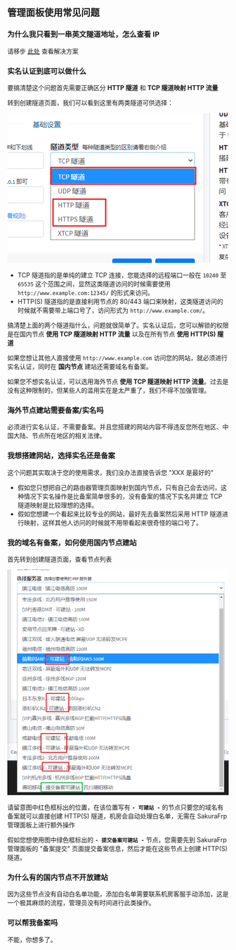 ## 管理面板使用常见问题

### 为什么我只看到一串英文隧道地址，怎么查看 IP

请移步 [此处](/frpc/faq#隧道启动成功后么查看数字-IP) 查看解决方案

### 实名认证到底可以做什么

要搞清楚这个问题首先需要正确区分 **HTTP 隧道** 和 **TCP 隧道映射 HTTP 流量**

转到创建隧道页面，我们可以看到这里有两类隧道可供选择：

![](_images/image-1.png)

- TCP 隧道指的是单纯的建立 TCP 连接，您能选择的远程端口一般在 `10240` 至 `65535` 这个范围之间，显然这类隧道访问的时候需要使用 `http://www.example.com:12345/` 的形式来访问。
- HTTP(S) 隧道指的是直接利用节点的 80/443 端口来映射，这类隧道访问的时候就不需要带上端口号了，访问形式为 `http://www.example.com/`。

搞清楚上面的两个隧道指什么，问题就很简单了。实名认证后，您可以解锁的权限是在国内节点 **使用 TCP 隧道映射 HTTP 流量** 以及在所有节点 **使用 HTTP(S) 隧道**

如果您想让其他人直接使用 `http://www.example.com` 访问您的网站，就必须进行实名认证，同时在 **国内节点** 建站还需要域名有备案。

如果您不想实名认证，可以选用海外节点 **使用 TCP 隧道映射 HTTP 流量**。过去是没有这种限制的，但某些人的滥用实在是太严重了，我们不得不加强管理。

### 海外节点建站需要备案/实名吗

必须进行实名认证，不需要备案。并且您搭建的网站内容不得违反您所在地区、中国大陆、节点所在地区的相关法律。

### 我想搭建网站，选择实名还是备案

这个问题其实取决于您的使用需求，我们没办法直接告诉您 "XXX 是最好的"

- 假如您只想把自己的路由器管理页面映射到国内节点，只有自己会去访问，这种情况下实名操作是比备案简单很多的，没有备案的情况下实名并建立 TCP 隧道映射是比较理想的选择。
- 假如您想建一个看起来比较专业的网站，最好先去备案然后采用 HTTP 隧道进行映射，这样其他人访问的时候就不用带看起来很奇怪的端口号了。

### 我的域名有备案，如何使用国内节点建站

首先转到创建隧道页面，查看节点列表

![](_images/image-2.png)

请留意图中红色框标出的位置，在该位置写有 **`- 可建站 -`** 的节点只要您的域名有备案就可以直接创建 HTTP(S) 隧道，机房会自动处理白名单，无需在 SakuraFrp 管理面板上进行额外操作

假如您想使用图中绿色框标出的 **`- 提交备案可建站 -`** 节点，您需要先到 SakuraFrp 管理面板的 "备案提交" 页面提交备案信息，然后才能在这些节点上创建 HTTP(S) 隧道。

### 为什么有的国内节点不开放建站

因为这些节点没有自动白名单功能，添加白名单需要联系机房客服手动添加，这是一个极其麻烦的流程，管理员没有时间进行此类操作。

### 可以帮我备案吗

不能，你想多了。
